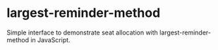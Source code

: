 # largest-reminder-method
Simple interface to demonstrate seat allocation with largest-reminder-method in JavaScript.
